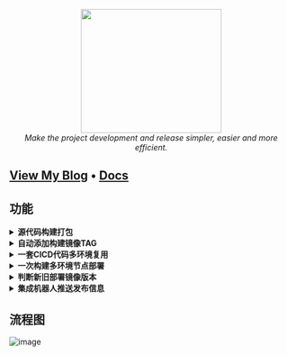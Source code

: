 <div style="text-align: center"></div>
  <p align="center">
  <img src="https://user-images.githubusercontent.com/42825450/193456424-cb4d255b-c87c-48bc-958c-f45acdc9ee21.png" width="250px" height="220px">
      <br>
      <i>Make the project development and release simpler, easier and more efficient.</i>
  </p>
</div>

<h2>
  <a href="https://www.dqzboy.com/">View My Blog</a>
  <span> • </span>
  <a href="https://www.dqzboy.com/2334.html">Docs</a>
</h2>

## 功能

<details>
  <summary><b> 源代码构建打包</b></summary>
</details>

<details>
  <summary><b> 自动添加构建镜像TAG</b></summary>
</details>

<details>
  <summary><b> 一套CICD代码多环境复用</b></summary>
</details>

<details>
  <summary><b> 一次构建多环境节点部署</b></summary>
</details>

<details>
  <summary><b> 判断新旧部署镜像版本</b></summary>
</details>

<details>
  <summary><b> 集成机器人推送发布信息</b></summary>
</details>


## 流程图
![image](https://user-images.githubusercontent.com/42825450/219634174-6ccd3ff7-49f0-42e7-8200-761c3e7ae7bf.png)
